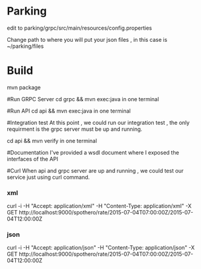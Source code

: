 # Parking


edit  to parking/grpc/src/main/resources/config.properties

Change path to where you will put your json files , in this case is 
~/parking/files

# Build 
mvn package

#Run GRPC Server
cd grpc && mvn exec:java in one terminal

#Run API
cd api && mvn exec:java in one terminal

#Integration test
At this point , we could run our integration test , the only requirment is
the grpc server must be up and running.

cd api && mvn verify in one terminal

#Documentation 
I've provided a wsdl document where I exposed the interfaces of the API

#Curl
When api and grpc server  are up and running , we could test our service
just using curl command.

### xml
curl -i -H "Accept: application/xml" -H "Content-Type: application/xml" -X GET http://localhost:9000/spothero/rate/2015-07-04T07:00:00Z/2015-07-04T12:00:00Z

### json
curl -i -H "Accept: application/json" -H "Content-Type: application/json" -X GET http://localhost:9000/spothero/rate/2015-07-04T07:00:00Z/2015-07-04T12:00:00Z